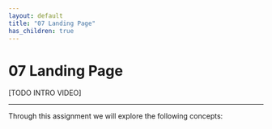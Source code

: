 ```yaml
---
layout: default
title: "07 Landing Page"
has_children: true
---
```


# 07 Landing Page

[TODO INTRO VIDEO]

---

Through this assignment we will explore the following concepts: